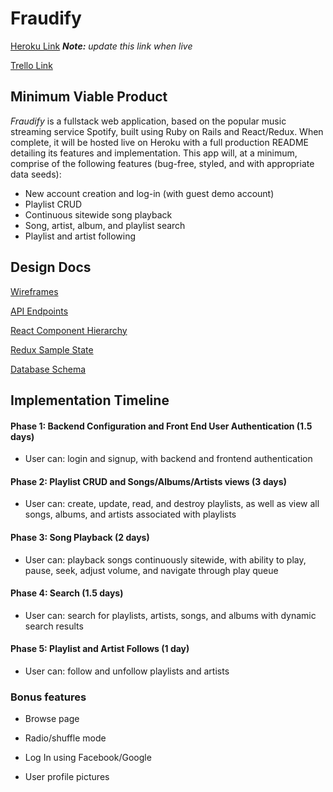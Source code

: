 # Fraudify

[Heroku Link](http://heroku.com) *__Note:__ update this
link when live*

[Trello Link](https://trello.com/b/L9aRsajH/fraudify)

## Minimum Viable Product

*Fraudify* is a fullstack web application, based on the popular music streaming service Spotify, built using Ruby on Rails and React/Redux. When complete, it will be hosted live on Heroku with a full production README detailing its features and implementation. This app will, at a minimum, comprise of the following features (bug-free, styled, and with appropriate data seeds):  

* New account creation and log-in (with guest demo account)
* Playlist CRUD
* Continuous sitewide song playback
* Song, artist, album, and playlist search
* Playlist and artist following


## Design Docs

[Wireframes](wireframes)

[API Endpoints](api-endpoints.md)

[React Component Hierarchy](component-hierarchy.md)

[Redux Sample State](sample-state.md)

[Database Schema](schema.md)

## Implementation Timeline
#### Phase 1: Backend Configuration and Front End User Authentication (1.5 days)
  * User can: login and signup, with backend and frontend authentication

#### Phase 2: Playlist CRUD and Songs/Albums/Artists views (3 days)
  * User can: create, update, read, and destroy playlists, as well as view all songs, albums, and artists associated with playlists

#### Phase 3: Song Playback (2 days)
  * User can: playback songs continuously sitewide, with ability to play, pause, seek, adjust volume, and navigate through play queue

#### Phase 4: Search (1.5 days)
  * User can: search for playlists, artists, songs, and albums with dynamic search results

#### Phase 5: Playlist and Artist Follows (1 day)
  * User can: follow and unfollow playlists and artists

### Bonus features

* Browse page

* Radio/shuffle mode

* Log In using Facebook/Google

* User profile pictures
